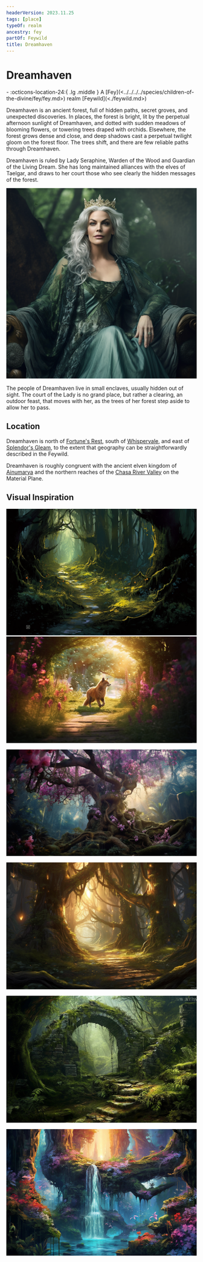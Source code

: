 ```yaml
---
headerVersion: 2023.11.25
tags: [place]
typeOf: realm
ancestry: fey
partOf: Feywild
title: Dreamhaven
---
```


# Dreamhaven
<div class="grid cards ext-narrow-margin ext-one-column" markdown>
-    :octicons-location-24:{ .lg .middle } A [Fey](<../../../../species/children-of-the-divine/fey/fey.md>) realm [Feywild](<./feywild.md>)  
</div>




Dreamhaven is an ancient forest, full of hidden paths, secret groves, and unexpected discoveries. In places, the forest is bright, lit by the perpetual afternoon sunlight of Dreamhaven, and dotted with sudden meadows of blooming flowers, or towering trees draped with orchids. Elsewhere, the forest grows dense and close, and deep shadows cast a perpetual twilight gloom on the forest floor. The trees shift, and there are few reliable paths through Dreamhaven. 

Dreamhaven is ruled by Lady Seraphine, Warden of the Wood and Guardian of the Living Dream. She has long maintained alliances with the elves of Taelgar, and draws to her court those who see clearly the hidden messages of the forest. 

![Lady Seraphine Portrait](../../../../assets/lady-seraphine-portrait.png)

The people of Dreamhaven live in small enclaves, usually hidden out of sight. The court of the Lady is no grand place, but rather a clearing, an outdoor feast, that moves with her, as the trees of her forest step aside to allow her to pass. 

## Location

Dreamhaven is north of [Fortune's Rest](<./fortune-s-rest.md>), south of [Whispervale](<./whispervale.md>), and east of [Splendor's Gleam](<./splendor-s-gleam.md>), to the extent that geography can be straightforwardly described in the Feywild. 

Dreamhaven is roughly congruent with the  ancient elven kingdom of [Ainumarya](<../../../../gazetteer/chasa-nahadi-watershed/ainumarya.md>) and the northern reaches of the [Chasa River Valley](<../../../../gazetteer/west-coast/chardonian-empire/chasa-river-valley/chasa-river-valley.md>) on the Material Plane. 

## Visual Inspiration

![Dreamhaven Scene 3](../../../../assets/dreamhaven-scene-3.png)
![Dreamhaven Scene 1](../../../../assets/dreamhaven-scene-1.png)

![Dreamhaven Scene 2](../../../../assets/dreamhaven-scene-2.png)

![Dreamhaven Scene 4](../../../../assets/dreamhaven-scene-4.png)

![Dreamhaven Scene 5](../../../../assets/dreamhaven-scene-5.png)

![Dreamhaven Scene 6](../../../../assets/dreamhaven-scene-6.png)
